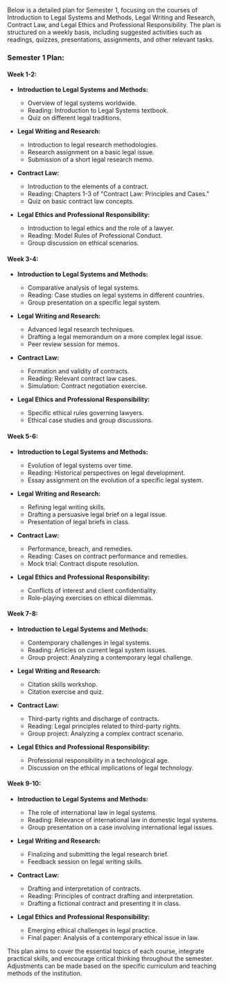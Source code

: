 Below is a detailed plan for Semester 1, focusing on the courses of Introduction to Legal Systems and Methods, Legal Writing and Research, Contract Law, and Legal Ethics and Professional Responsibility. The plan is structured on a weekly basis, including suggested activities such as readings, quizzes, presentations, assignments, and other relevant tasks.

### Semester 1 Plan:

#### Week 1-2:
- **Introduction to Legal Systems and Methods:**
  - Overview of legal systems worldwide.
  - Reading: Introduction to Legal Systems textbook.
  - Quiz on different legal traditions.

- **Legal Writing and Research:**
  - Introduction to legal research methodologies.
  - Research assignment on a basic legal issue.
  - Submission of a short legal research memo.

- **Contract Law:**
  - Introduction to the elements of a contract.
  - Reading: Chapters 1-3 of "Contract Law: Principles and Cases."
  - Quiz on basic contract law concepts.

- **Legal Ethics and Professional Responsibility:**
  - Introduction to legal ethics and the role of a lawyer.
  - Reading: Model Rules of Professional Conduct.
  - Group discussion on ethical scenarios.

#### Week 3-4:
- **Introduction to Legal Systems and Methods:**
  - Comparative analysis of legal systems.
  - Reading: Case studies on legal systems in different countries.
  - Group presentation on a specific legal system.

- **Legal Writing and Research:**
  - Advanced legal research techniques.
  - Drafting a legal memorandum on a more complex legal issue.
  - Peer review session for memos.

- **Contract Law:**
  - Formation and validity of contracts.
  - Reading: Relevant contract law cases.
  - Simulation: Contract negotiation exercise.

- **Legal Ethics and Professional Responsibility:**
  - Specific ethical rules governing lawyers.
  - Ethical case studies and group discussions.

#### Week 5-6:
- **Introduction to Legal Systems and Methods:**
  - Evolution of legal systems over time.
  - Reading: Historical perspectives on legal development.
  - Essay assignment on the evolution of a specific legal system.

- **Legal Writing and Research:**
  - Refining legal writing skills.
  - Drafting a persuasive legal brief on a legal issue.
  - Presentation of legal briefs in class.

- **Contract Law:**
  - Performance, breach, and remedies.
  - Reading: Cases on contract performance and remedies.
  - Mock trial: Contract dispute resolution.

- **Legal Ethics and Professional Responsibility:**
  - Conflicts of interest and client confidentiality.
  - Role-playing exercises on ethical dilemmas.

#### Week 7-8:
- **Introduction to Legal Systems and Methods:**
  - Contemporary challenges in legal systems.
  - Reading: Articles on current legal system issues.
  - Group project: Analyzing a contemporary legal challenge.

- **Legal Writing and Research:**
  - Citation skills workshop.
  - Citation exercise and quiz.

- **Contract Law:**
  - Third-party rights and discharge of contracts.
  - Reading: Legal principles related to third-party rights.
  - Group project: Analyzing a complex contract scenario.

- **Legal Ethics and Professional Responsibility:**
  - Professional responsibility in a technological age.
  - Discussion on the ethical implications of legal technology.

#### Week 9-10:
- **Introduction to Legal Systems and Methods:**
  - The role of international law in legal systems.
  - Reading: Relevance of international law in domestic legal systems.
  - Group presentation on a case involving international legal issues.

- **Legal Writing and Research:**
  - Finalizing and submitting the legal research brief.
  - Feedback session on legal writing skills.

- **Contract Law:**
  - Drafting and interpretation of contracts.
  - Reading: Principles of contract drafting and interpretation.
  - Drafting a fictional contract and presenting it in class.

- **Legal Ethics and Professional Responsibility:**
  - Emerging ethical challenges in legal practice.
  - Final paper: Analysis of a contemporary ethical issue in law.

This plan aims to cover the essential topics of each course, integrate practical skills, and encourage critical thinking throughout the semester. Adjustments can be made based on the specific curriculum and teaching methods of the institution.
